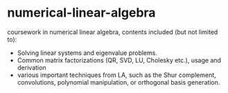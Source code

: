 # numerical-linear-algebra
coursework in numerical linear algebra, contents included (but not limited to):
- Solving linear systems and eigenvalue problems. 
- Common matrix factorizations (QR, SVD, LU, Cholesky etc.), usage and derivation 
- various important techniques from LA, such as the Shur complement, convolutions, polynomial manipulation, or orthogonal basis generation. 
